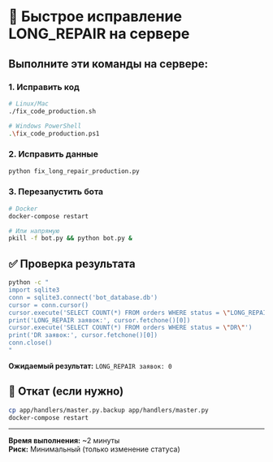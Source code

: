 # 🚀 Быстрое исправление LONG_REPAIR на сервере

## Выполните эти команды на сервере:

### 1. Исправить код
```bash
# Linux/Mac
./fix_code_production.sh

# Windows PowerShell
.\fix_code_production.ps1
```

### 2. Исправить данные
```bash
python fix_long_repair_production.py
```

### 3. Перезапустить бота
```bash
# Docker
docker-compose restart

# Или напрямую
pkill -f bot.py && python bot.py &
```

## ✅ Проверка результата

```bash
python -c "
import sqlite3
conn = sqlite3.connect('bot_database.db')
cursor = conn.cursor()
cursor.execute('SELECT COUNT(*) FROM orders WHERE status = \"LONG_REPAIR\"')
print('LONG_REPAIR заявок:', cursor.fetchone()[0])
cursor.execute('SELECT COUNT(*) FROM orders WHERE status = \"DR\"')
print('DR заявок:', cursor.fetchone()[0])
conn.close()
"
```

**Ожидаемый результат:** `LONG_REPAIR заявок: 0`

## 🔄 Откат (если нужно)

```bash
cp app/handlers/master.py.backup app/handlers/master.py
docker-compose restart
```

---
**Время выполнения:** ~2 минуты  
**Риск:** Минимальный (только изменение статуса)

